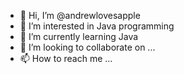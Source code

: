 - 👋 Hi, I’m @andrewlovesapple
- 👀 I’m interested in Java programming
- 🌱 I’m currently learning Java
- 💞️ I’m looking to collaborate on ...
- 📫 How to reach me ...

<!---
andrewlovesapple/andrewlovesapple is a ✨ special ✨ repository because its `README.md` (this file) appears on your GitHub profile.
You can click the Preview link to take a look at your changes.
--->

